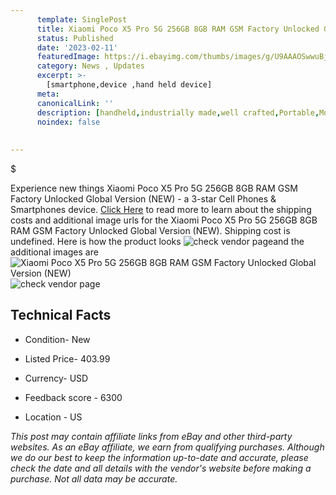 ```yaml
---
      template: SinglePost
      title: Xiaomi Poco X5 Pro 5G 256GB 8GB RAM GSM Factory Unlocked Global Version (NEW)
      status: Published
      date: '2023-02-11'
      featuredImage: https://i.ebayimg.com/thumbs/images/g/U9AAAOSwwuBj49Ia/s-l225.jpg
      category: News , Updates
      excerpt: >-
        [smartphone,device ,hand held device]
      meta:
      canonicalLink: ''
      description: [handheld,industrially made,well crafted,Portable,Mobile,Compact,Convenient,Lightweight,Maneuverable,Man-portable,Miniature,Carriable,Hand-held,Light,Holdable,Transportable,Mobile device,Pocket-sized,On-the-go,Wireless,Cordless,Compact size,Convenient size, smartphone,device ,hand held device]
      noindex: false
      
        
---
```

$

Experience new things Xiaomi Poco X5 Pro 5G 256GB 8GB RAM GSM Factory Unlocked Global Version (NEW) - a 3-star Cell Phones & Smartphones device. [Click Here](https://www.ebay.com/itm/325528370630?hash=item4bcb00bdc6%3Ag%3AU9AAAOSwwuBj49Ia&mkevt=1&mkcid=1&mkrid=711-53200-19255-0&campid=%253CePNCampaignId%253E&customid=%253CreferenceId%253E&toolid=10049) to read more to learn about the shipping costs and additional image urls for the Xiaomi Poco X5 Pro 5G 256GB 8GB RAM GSM Factory Unlocked Global Version (NEW). Shipping cost is undefined. Here is how the product looks ![check vendor page](https://i.ebayimg.com/thumbs/images/g/U9AAAOSwwuBj49Ia/s-l225.jpg)and the additional images are![Xiaomi Poco X5 Pro 5G 256GB 8GB RAM GSM Factory Unlocked Global Version (NEW)](https://i.ebayimg.com/images/g/U9AAAOSwwuBj49Ia/s-l960.jpg)![check vendor page](https://origin-galleryplus.ebayimg.com/ws/web/325528370630_2_0_1/225x225.jpg,https://origin-galleryplus.ebayimg.com/ws/web/325528370630_3_0_1/225x225.jpg,https://origin-galleryplus.ebayimg.com/ws/web/325528370630_4_0_1/225x225.jpg)



 ## Technical Facts 



     
      

 - Condition- New 


      

 - Listed Price- 403.99 


      

 - Currency- USD 


      

 - Feedback score - 6300 


      

 - Location - US 


      
      

 *_This post may contain affiliate links from eBay and other third-party websites. As an eBay affiliate, we earn from qualifying purchases. Although we do our best to keep the information up-to-date and accurate, please check the date and all details with the vendor's website before making a purchase. Not all data may be accurate._*






